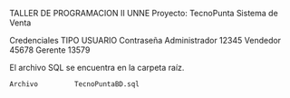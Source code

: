 TALLER DE PROGRAMACION II   UNNE
Proyecto: TecnoPunta
Sistema de Venta


Credenciales
	TIPO USUARIO		  Contraseña
	Administrador		  12345
	Vendedor		      45678
	Gerente			      13579

El archivo SQL se encuentra en la carpeta raíz. 

	Archivo			TecnoPuntaBD.sql
